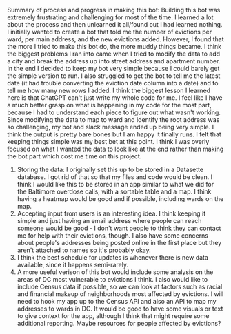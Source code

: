 Summary of process and progress in making this bot:
Building this bot was extremely frustrating and challenging for most of the time. I learned a lot about the process and then unlearned it all/found out I had learned nothing. 
I initially wanted to create a bot that told me the number of evictions per ward, per main address, and the new evictions added. However, I found that the more I tried to make this
bot do, the more muddy things became. I think the biggest problems I ran into came when I tried to modify the data to add a city and break the address up into street address and apartment number.
In the end I decided to keep my bot very simple because I could barely get the simple version to run. I also struggled to get the bot to tell me the latest date (it had trouble converting the eviction date column
into a date) and to tell me how many new rows I added. I think the biggest lesson I learned here is that ChatGPT can't just write my whole code for me. I feel like I have a much better grasp on what is happening
in my code for the most part, because I had to understand each piece to figure out what wasn't working. Since modifying the data to map to ward and identify the root address was so challenging, my bot and slack message
ended up being very simple. I think the output is pretty bare bones but I am happy it finally runs. I felt that keeping things simple was my best bet at this point. I think I was overly focused on what I wanted the data
to look like at the end rather than making the bot part which cost me time on this project.

1. Storing the data: I originally set this up to be stored in a Datasette database. I got rid of that so that my files and code would be clean. I think I would like this to be stored in an app similar to what we did for the
Baltimore overdose calls, with a sortable table and a map. I think having a heatmap would be good and if possible, including wards on the map.
2. Accepting input from users is an interesting idea. I think keeping it simple and just having an email address where people can reach someone would be good - I don't want people to think they can contact me for help with their
evictions, though. I also have some concerns about people's addresses being posted online in the first place but they aren't attached to names so it's probably okay.
3. I think the best schedule for updates is whenever there is new data available, since it happens semi-rarely.
4. A more useful verison of this bot would include some analysis on the areas of DC most vulnerable to evictions I think. I also would like to include Census data if possible, so we can look at factors such as racial and financial
makeup of neighborhoods most affected by evictions. I will need to hook my app up to the Census API and also an API to map my addresses to wards in DC. It would be good to have some visuals or text to give context for the app, 
although I think that might require some additional reporting. Maybe resources for people affected by evictions?

